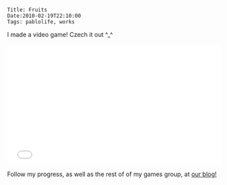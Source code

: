     Title: Fruits
    Date:2010-02-19T22:10:00
    Tags: pablolife, works

I made a video game!  Czech it out ^\_^

<iframe src="//player.vimeo.com/video/9592857;byline=0&amp;portrait=0&amp;badge=0" width="500" height="281" frameborder="0" webkitallowfullscreen mozallowfullscreen allowfullscreen></iframe>

<!-- more -->

Follow my progress, as well as the rest of of my games group, at [our blog!][1]


   [1]: http://brownandroidattack.blogspot.com
